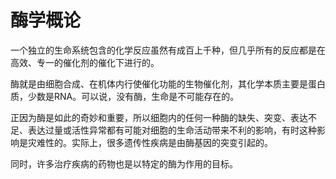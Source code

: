 # 酶学概论

一个独立的生命系统包含的化学反应虽然有成百上千种，但几乎所有的反应都是在高效、专一的催化剂的催化下进行的。

酶就是由细胞合成、在机体内行使催化功能的生物催化剂，其化学本质主要是蛋白质，少数是RNA。可以说，没有酶，生命是不可能存在的。

正因为酶是如此的奇妙和重要，所以细胞内的任何一种酶的缺失、突变、表达不足、表达过量或活性异常都有可能对细胞的生命活动带来不利的影响，有时这种影响是灾难性的。实际上，很多遗传性疾病是由酶基因的突变引起的。

同时，许多治疗疾病的药物也是以特定的酶为作用的目标。

